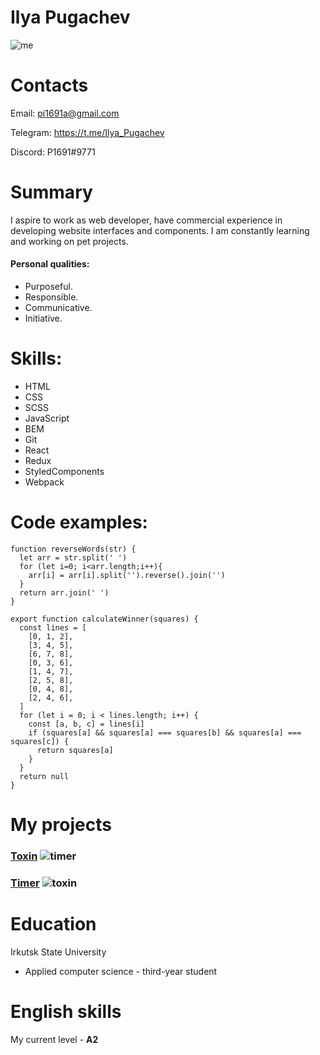 # Ilya Pugachev
![me](https://sun9-22.userapi.com/impg/EuFxmrnOazp6iULvEV322CaIWBk4CCxJmZDa0A/fAoT9-bDtU0.jpg?size=443x444&quality=95&sign=8ed3dc7d23b399ad5dbf524655e69189&type=album)
# Contacts
Email: pi1691a@gmail.com

Telegram: https://t.me/Ilya_Pugachev

Discord: P1691#9771
# Summary
I aspire to work as web developer, have commercial experience in developing website interfaces and components. I am constantly learning and working on pet projects.


#### Personal qualities:
* Purposeful.
* Responsible.
* Communicative.
* Initiative.

# Skills:
* HTML
* CSS
* SCSS
* JavaScript
* BEM
* Git
* React
* Redux
* StyledComponents
* Webpack

# Code examples:
```
function reverseWords(str) { 
  let arr = str.split(' ')
  for (let i=0; i<arr.length;i++){
    arr[i] = arr[i].split('').reverse().join('')
  }
  return arr.join(' ')
}
```

```
export function calculateWinner(squares) {
  const lines = [
    [0, 1, 2],
    [3, 4, 5],
    [6, 7, 8],
    [0, 3, 6],
    [1, 4, 7],
    [2, 5, 8],
    [0, 4, 8],
    [2, 4, 6],
  ]
  for (let i = 0; i < lines.length; i++) {
    const [a, b, c] = lines[i]
    if (squares[a] && squares[a] === squares[b] && squares[a] === squares[c]) {
      return squares[a]
    }
  }
  return null
}
```
# My projects
### [Toxin](https://github.com/IPugachev/study-project-toxin) ![timer](https://sun9-64.userapi.com/impg/Kbr_flDIhTXEbLB2tQRGo2bXXxsWP2y_LzLFrg/KleiWZpCWKI.jpg?size=1280x654&quality=95&sign=621445554423121d6d94028525e813ff&type=album)

### [Timer](https://github.com/IPugachev/timer) ![toxin](https://sun9-54.userapi.com/impg/JpQqxg_ACRqGFoliYIteJyNDqaBw50puGnfmbg/NiO6YGyd8Ms.jpg?size=1280x646&quality=95&sign=d3bbc170d86fcf065d846fb54a274f7c&type=album)
# Education
Irkutsk State University
* Applied computer science - third-year student

# English skills
My current level - **A2**
